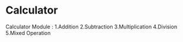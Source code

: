# Calculator

Calculator Module :
     1.Addition
     2.Subtraction
     3.Multiplication
     4.Division
     5.Mixed Operation
